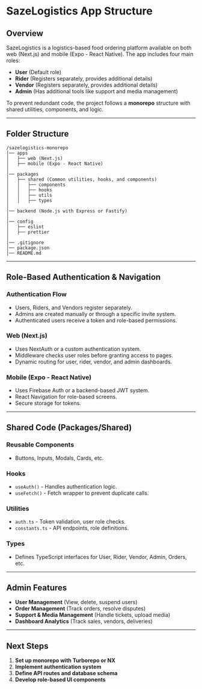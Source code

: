 # SazeLogistics App Structure

## Overview
SazeLogistics is a logistics-based food ordering platform available on both web (Next.js) and mobile (Expo - React Native). The app includes four main roles:
- **User** (Default role)
- **Rider** (Registers separately, provides additional details)
- **Vendor** (Registers separately, provides additional details)
- **Admin** (Has additional tools like support and media management)

To prevent redundant code, the project follows a **monorepo** structure with shared utilities, components, and logic.

---

## Folder Structure
```
/sazelogistics-monorepo
│── apps
│   ├── web (Next.js)
│   ├── mobile (Expo - React Native)
│
│── packages
│   ├── shared (Common utilities, hooks, and components)
│   │   ├── components
│   │   ├── hooks
│   │   ├── utils
│   │   ├── types
│
│── backend (Node.js with Express or Fastify)
│
│── config
│   ├── eslint
│   ├── prettier
│
│── .gitignore
│── package.json
│── README.md
```

---

## Role-Based Authentication & Navigation
### Authentication Flow
- Users, Riders, and Vendors register separately.
- Admins are created manually or through a specific invite system.
- Authenticated users receive a token and role-based permissions.

### Web (Next.js)
- Uses NextAuth or a custom authentication system.
- Middleware checks user roles before granting access to pages.
- Dynamic routing for user, rider, vendor, and admin dashboards.

### Mobile (Expo - React Native)
- Uses Firebase Auth or a backend-based JWT system.
- React Navigation for role-based screens.
- Secure storage for tokens.

---

## Shared Code (Packages/Shared)
### Reusable Components
- Buttons, Inputs, Modals, Cards, etc.

### Hooks
- `useAuth()` - Handles authentication logic.
- `useFetch()` - Fetch wrapper to prevent duplicate calls.

### Utilities
- `auth.ts` - Token validation, user role checks.
- `constants.ts` - API endpoints, role definitions.

### Types
- Defines TypeScript interfaces for User, Rider, Vendor, Admin, Orders, etc.

---

## Admin Features
- **User Management** (View, delete, suspend users)
- **Order Management** (Track orders, resolve disputes)
- **Support & Media Management** (Handle tickets, upload media)
- **Dashboard Analytics** (Track sales, vendors, deliveries)

---

## Next Steps
1. **Set up monorepo with Turborepo or NX**
2. **Implement authentication system**
3. **Define API routes and database schema**
4. **Develop role-based UI components**

